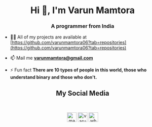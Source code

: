 <h1 align="center">Hi 👋, I'm Varun Mamtora</h1>
<h3 align="center">A programmer from India</h3>
<!--
<p align="center"> <img src="https://komarev.com/ghpvc/?username=varunmamtora06" alt="varunmamtora06" /> </p> -->

- 👨‍💻 All of my projects are available at [https://github.com/varunmamtora06?tab=repositories](https://github.com/varunmamtora06?tab=repositories)

- 📫 Mail me **varunmamtora@gmail.com**

- ⚡ Fun fact **There are 10 types of people in this world, those who understand binary and those who don't.**

<!--
<p align="left"> <img src="https://i.ibb.co/njCjt8W/cpp.png" alt="cplusplus" width="20" height="20"/> <img src="https://i.ibb.co/FWrLT5n/flutter.png" alt="flutter" width="20" height="20"/> <img src="https://i.ibb.co/Qvgdvj0/dart.jpg" alt="dart" width="20" height="20"/><img src="https://i.ibb.co/KN3GBgC/python.png" alt="python" width="20" height="20"/><img src="https://i.ibb.co/phL60CH/django.jpg" alt="django" width="30" height="20"/><img src="https://i.ibb.co/rcyPytC/HTML5.png" alt="html" width="20" height="20"/><img src="https://i.ibb.co/jgk0ZRH/css.jpg" alt="css" width="30" height="20"/></p>
-->
<!--
<p align="left"><img width="60%" src="https://github-readme-stats.vercel.app/api?username=varunmamtora06&show_icons=true&theme=tokyonight" /></p>
-->

<h2 align="center">My Social Media</h2>
<br>
<p align="center">
<a href="https://twitter.com/mamtoravarun" target="blank"><img align="center" src="https://cdn.jsdelivr.net/npm/simple-icons@3.0.1/icons/twitter.svg" alt="mamtoravarun" height="30" width="30" /></a>
<a href="https://linkedin.com/in/varun-mamtora-0b725b171" target="blank"><img align="center" src="https://cdn.jsdelivr.net/npm/simple-icons@3.0.1/icons/linkedin.svg" alt="varun-mamtora-0b725b171" height="30" width="30" /></a>
<a href="https://instagram.com/wherearethekiwis_" target="blank"><img align="center" src="https://cdn.jsdelivr.net/npm/simple-icons@3.0.1/icons/instagram.svg" alt="wherearethekiwis_" height="30" width="30" /></a>
</p>
